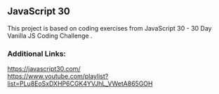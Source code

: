 ## JavaScript 30  
This project is based on coding exercises from JavaScript 30 - 30 Day Vanilla JS Coding Challenge  .

### Additional Links:
https://javascript30.com/  
https://www.youtube.com/playlist?list=PLu8EoSxDXHP6CGK4YVJhL_VWetA865GOH


